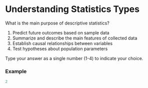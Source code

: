 # Understanding Statistics Types

What is the main purpose of descriptive statistics?

1. Predict future outcomes based on sample data
2. Summarize and describe the main features of collected data
3. Establish causal relationships between variables
4. Test hypotheses about population parameters

Type your answer as a single number (1-4) to indicate your choice.

### Example

```r
2